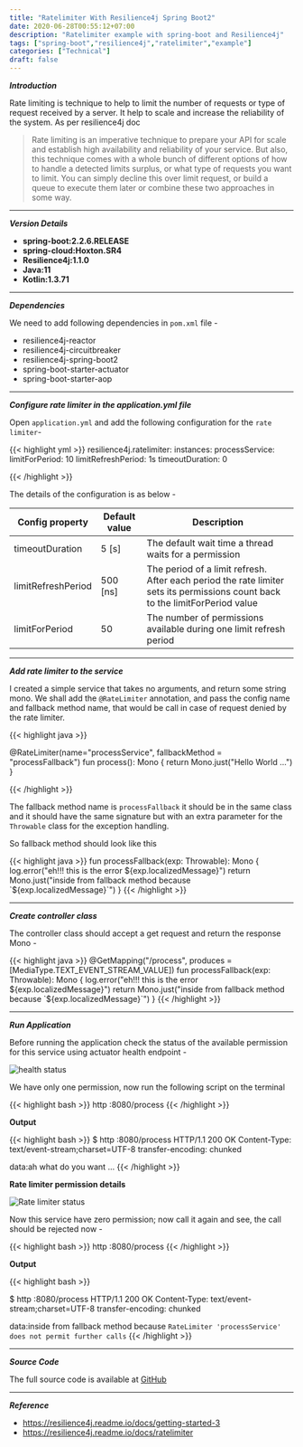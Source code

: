 ```yaml
---
title: "Ratelimiter With Resilience4j Spring Boot2"
date: 2020-06-28T00:55:12+07:00
description: "Ratelimiter example with spring-boot and Resilience4j"
tags: ["spring-boot","resilience4j","ratelimiter","example"]
categories: ["Technical"]
draft: false 
---
```


***Introduction***

Rate limiting is technique to help to limit the number of requests or type of request received by a server. It help to scale and increase the reliability of the system. As per resilience4j doc    
> Rate limiting is an imperative technique to prepare your API for scale and establish high availability and reliability of your service. But also, this technique comes with a whole bunch of different options of how to handle a detected limits surplus, or what type of requests you want to limit. You can simply decline this over limit request, or build a queue to execute them later or combine these two approaches in some way.

---

***Version Details***

* **spring-boot:2.2.6.RELEASE**
* **spring-cloud:Hoxton.SR4**
* **Resilience4j:1.1.0**
* **Java:11** 
* **Kotlin:1.3.71**
 
---

***Dependencies***

We need to add following dependencies in `pom.xml` file - 

* resilience4j-reactor
* resilience4j-circuitbreaker
* resilience4j-spring-boot2
* spring-boot-starter-actuator
* spring-boot-starter-aop

---

***Configure rate limiter in the application.yml file***

Open `application.yml` and add the following configuration for the `rate limiter`- 

{{< highlight yml >}}
resilience4j.ratelimiter:
  instances:
    processService:
      limitForPeriod: 10
      limitRefreshPeriod: 1s
      timeoutDuration: 0

{{< /highlight >}}


The details of the configuration is as below -  

| Config property	| Default value	| Description
|-----------------|---------------|------------
timeoutDuration	| 5 [s]	|The default wait time a thread waits for a permission
limitRefreshPeriod	| 500 [ns]	| The period of a limit refresh. After each period the rate limiter sets its permissions count back to the limitForPeriod value
limitForPeriod | 50	| The number of permissions available during one limit refresh period

---

***Add rate limiter to the service***

I created a simple service that takes no arguments, and return some string mono. We shall add the `@RateLimiter` annotation, and pass the config name and fallback method name, that would be call in case of request denied by the rate limiter. 

{{< highlight java >}}

@RateLimiter(name="processService", fallbackMethod = "processFallback")
fun process(): Mono<String> {
  return Mono.just("Hello World ...")
}

{{< /highlight >}}
  
The fallback method name is `processFallback` it should be in the same class and it should have the same signature but with an extra parameter for the `Throwable` class for the exception handling.

So fallback method should look like this 

{{< highlight java >}}
fun processFallback(exp: Throwable): Mono<String> {
  log.error("eh!!! this is the error ${exp.localizedMessage}")
  return Mono.just("inside from fallback method because `${exp.localizedMessage}`")
}
{{< /highlight >}}

---

***Create controller class***

The controller class should accept a get request and return the response Mono -

{{< highlight java >}}
@GetMapping("/process", produces = [MediaType.TEXT_EVENT_STREAM_VALUE])
fun processFallback(exp: Throwable): Mono<String> {
  log.error("eh!!! this is the error ${exp.localizedMessage}")
  return Mono.just("inside from fallback method because `${exp.localizedMessage}`")
}
{{< /highlight >}}

---

***Run Application***

Before running the application check the status of the available permission for this service using actuator health endpoint -

![health status](https://l6w3wq.ch.files.1drv.com/y4mtm5nBYEJygGMutdZoW1Ra-_A5iimrNJTt1ba6n2HPdjMmL8D-fO-e1McOQPuZyCxX1Qh20E8XXQljhGSFQUO8pN12REYNqD9AhC_ROe7LrpxFPMNdM-4qmc_O65vX3bqmHVKMfO97gzPKW2a5S19X3LPaG4Mojcu7_KdypNsxRo-JntupLYM9dE9iFjBYQ-GELQljBzMvS43jvH72nPqZw?width=660&height=363&cropmode=none)

We have only one permission, now run the following script on the terminal 

{{< highlight bash >}}
http :8080/process
{{< /highlight >}}

**Output**

{{< highlight bash >}}
$ http :8080/process
HTTP/1.1 200 OK
Content-Type: text/event-stream;charset=UTF-8
transfer-encoding: chunked

data:ah what do you want ...
{{< /highlight >}}

**Rate limiter permission details**

![Rate limiter status](https://lqw3wq.ch.files.1drv.com/y4mwcmpdFIRYiNcVModlFZret7MP6gBxiX_y0Ckasblcb2Uey_VcRe-qSrFjrotF8ustGP80BfoOGwxjVdS9Ik36jCeNyBrfLooELHej4nJVtRnZkB_rqL2CpgZi1miurq9j59KmlD2o05aI5ro1yXo8BQ_AXV0thsydWkpsFvSXNS7aussMROXnLDPpPqiLhyg4bY_Hk52DrKzVeBzU3tTDQ?width=660&height=363&cropmode=none)

Now this service have zero permission; now call it again and see, the call should be rejected now - 

{{< highlight bash >}}
http :8080/process
{{< /highlight >}}

**Output**

{{< highlight bash >}}

$ http :8080/process
HTTP/1.1 200 OK
Content-Type: text/event-stream;charset=UTF-8
transfer-encoding: chunked

data:inside from fallback method because `RateLimiter 'processService' does not permit further calls`
{{< /highlight >}}

---

***Source Code***

The full source code is available at [GitHub](https://github.com/vikasontech/spring-resilience4j-rate-limiter-demo.git)

---

***Reference***
- https://resilience4j.readme.io/docs/getting-started-3
- https://resilience4j.readme.io/docs/ratelimiter

